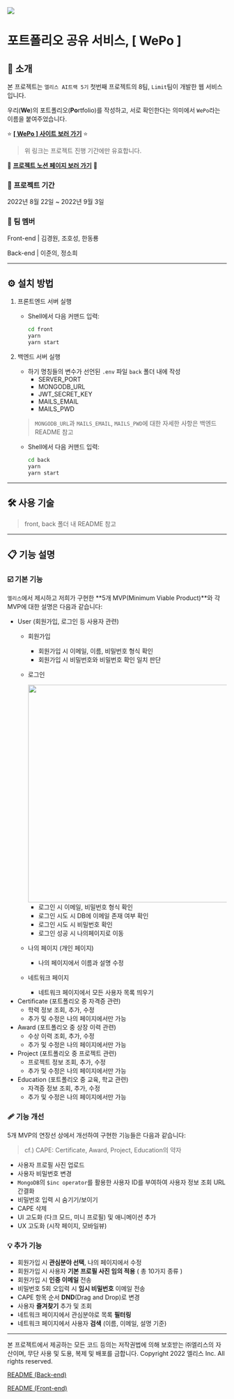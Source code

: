 <img src="https://imgcloud.s3.us-east-1.wasabisys.com/yez78HiM58.png"/>

# 포트폴리오 공유 서비스, [ WePo ]

## 👋 소개

본 프로젝트는 `엘리스 AI트랙 5기` 첫번째 프로젝트의 8팀, `Limit`팀이 개발한 웹 서비스입니다.

우리(**We**)의 포트폴리오(**Po**rtfolio)를 작성하고, 서로 확인한다는 의미에서 `WePo`라는 이름을 붙여주었습니다.

⭐ [**[ WePo ] 사이트 보러 가기**](http://34.64.205.140/) ⭐

> 위 링크는 프로젝트 진행 기간에만 유효합니다.
> 

📒 [**프로젝트 노션 페이지 보러 가기**](https://www.notion.so/Team-Limit-d1ce8a7ebec14b1dab9354bf4a3ede46) 📒

### 📅 **프로젝트 기간**

2022년 8월 22일 ~ 2022년 9월 3일 

### 👥 **팀 멤버**

Front-end | 김경원, 조호성, 한동룡

Back-end | 이준의, 정소희

---

## ⚙️ 설치 방법

1. 프론트엔드 서버 실행
    - Shell에서 다음 커맨드 입력:
        
        ```bash
        cd front
        yarn
        yarn start
        ```
        
2. 백엔드 서버 실행
    - 하기 명칭들의 변수가 선언된 `.env` 파일 `back` 폴더 내에 작성
        - SERVER_PORT
        - MONGODB_URL
        - JWT_SECRET_KEY
        - MAILS_EMAIL
        - MAILS_PWD
    
    > `MONGODB_URL`과 `MAILS_EMAIL`, `MAILS_PWD`에 대한 자세한 사항은 백엔드 README 참고
    > 
    - Shell에서 다음 커맨드 입력:
        
        ```bash
        cd back
        yarn
        yarn start
        ```
        
---

## 🛠️ 사용 기술

> front, back 폴더 내 README 참고

---

## 📋 기능 설명

### ☑️ 기본 기능

`엘리스`에서 제시하고 저희가 구현한 **5개 MVP(Minimum Viable Product)**와 각 MVP에 대한 설명은 다음과 같습니다:

- User (회원가입, 로그인 등 사용자 관련)
    - 회원가입
        - 회원가입 시 이메일, 이름, 비밀번호 형식 확인
        - 회원가입 시 비밀번호와 비밀번호 확인 일치 판단
    - 로그인
        
        <img src="showcase.gif" width="500px"/>
        
        - 로그인 시 이메일, 비밀번호 형식 확인
        - 로그인 시도 시 DB에 이메일 존재 여부 확인
        - 로그인 시도 시 비밀번호 확인
        - 로그인 성공 시 나의페이지로 이동
    - 나의 페이지 (개인 페이지)
        - 나의 페이지에서 이름과 설명 수정
    - 네트워크 페이지
        - 네트워크 페이지에서 모든 사용자 목록 띄우기
- Certificate (포트폴리오 중 자격증 관련)
    - 학력 정보 조회, 추가, 수정
    - 추가 및 수정은 나의 페이지에서만 가능
- Award (포트폴리오 중 상장 이력 관련)
    - 수상 이력 조회, 추가, 수정
    - 추가 및 수정은 나의 페이지에서만 가능
- Project (포트폴리오 중 프로젝트 관련)
    - 프로젝트 정보 조회, 추가, 수정
    - 추가 및 수정은 나의 페이지에서만 가능
- Education (포트폴리오 중 교육, 학교 관련)
    - 자격증 정보 조회, 추가, 수정
    - 추가 및 수정은 나의 페이지에서만 가능

### 🩹 기능 개선

5개 MVP의 연장선 상에서 개선하여 구현한 기능들은 다음과 같습니다:

> cf.) CAPE: Certificate, Award, Project, Education의 약자
> 
- 사용자 프로필 사진 업로드
- 사용자 비밀번호 변경
- `MongoDB`의 `$inc operator`를 활용한 사용자 ID를 부여하여 사용자 정보 조회 URL 간결화
- 비밀번호 입력 시 숨기기/보이기
- CAPE 삭제
- UI 고도화 (다크 모드, 미니 프로필) 및 애니메이션 추가
- UX 고도화 (시작 페이지, 모바일뷰)

### 💡 추가 기능

- 회원가입 시 **관심분야 선택**, 나의 페이지에서 수정
- 회원가입 시 사용자 **기본 프로필 사진 임의 적용** ( 총 10가지 종류 )
- 회원가입 시 **인증 이메일** 전송
- 비밀번호 5회 오입력 시 **임시 비밀번호** 이메일 전송
- CAPE 항목 순서 **DND**(Drag and Drop)로 변경
- 사용자 **즐겨찾기** 추가 및 조회
- 네트워크 페이지에서 관심분야로 목록 **필터링**
- 네트워크 페이지에서 사용자 **검색** (이름, 이메일, 설명 기준)

---

본 프로젝트에서 제공하는 모든 코드 등의는 저작권법에 의해 보호받는 ㈜엘리스의 자산이며, 무단 사용 및 도용, 복제 및 배포를 금합니다. Copyright 2022 엘리스 Inc. All rights reserved.

[README (Back-end)](back/README.md#wepo--백엔드)

[README (Front-end)](front/README.md#wepo-front-end)
